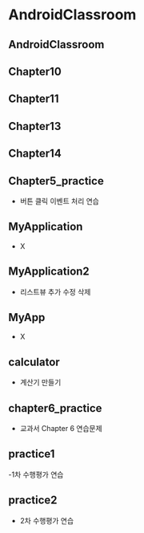 # AndroidClassroom


## AndroidClassroom
## Chapter10
## Chapter11
## Chapter13
## Chapter14
## Chapter5_practice
- 버튼 클릭 이벤트 처리 연습
## MyApplication
- X
## MyApplication2
- 리스트뷰 추가 수정 삭제
## MyApp
- X
## calculator
- 계산기 만들기
## chapter6_practice
- 교과서 Chapter 6 연습문제
## practice1
-1차 수행평가 연습
## practice2
- 2차 수행평가 연습
